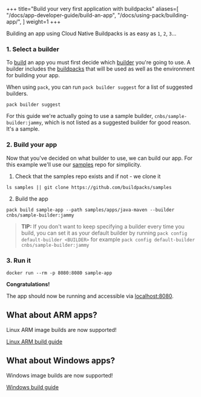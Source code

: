
+++
title="Build your very first application with buildpacks"
aliases=[
  "/docs/app-developer-guide/build-an-app",
  "/docs/using-pack/building-app/",
]
weight=1
+++

Building an app using Cloud Native Buildpacks is as easy as `1`, `2`, `3`...

<!--more-->

### 1. Select a builder

To [build][build] an app you must first decide which [builder][builder] you're going to use. A builder
includes the [buildpacks][buildpack] that will be used as well as the environment for building your
app.

When using `pack`, you can run `pack builder suggest` for a list of suggested builders.

```
pack builder suggest
```
<!--+- "{{execute}}"+-->

For this guide we're actually going to use a sample builder, `cnbs/sample-builder:jammy`, which is not listed
as a suggested builder for good reason. It's a sample.

### 2. Build your app

Now that you've decided on what builder to use, we can build our app. For this example we'll use our [samples][samples]
repo for simplicity.

1. Check that the samples repo exists and if not - we clone it
```
ls samples || git clone https://github.com/buildpacks/samples
```
<!--+- "{{execute}}"+-->

2. Build the app
```
pack build sample-app --path samples/apps/java-maven --builder cnbs/sample-builder:jammy
```
<!--+- "{{execute}}"+-->

> **TIP:** If you don't want to keep specifying a builder every time you build, you can set it as your default
> builder by running `pack config default-builder <BUILDER>` for example `pack config default-builder cnbs/sample-builder:jammy`
<!--+- "{{execute}}"+-->

### 3. Run it

```
docker run --rm -p 8080:8080 sample-app
```
<!--+- "{{execute}}"+-->

**Congratulations!**

<!--+- if false+-->
The app should now be running and accessible via [localhost:8080](http://localhost:8080).
<!--+end+-->

## What about ARM apps?

Linux ARM image builds are now supported!

<!--+- if false+-->
<a href="/docs/for-app-developers/how-to/special-cases/build-for-arm" class="button bg-blue">Linux ARM build guide</a>
<!--+end+-->

<!--+ `
Check out the [Linux ARM build guide](https://buildpacks.io//docs/for-app-developers/how-to/special-cases/build-for-arm).
` +-->
## What about Windows apps?

Windows image builds are now supported!

<!--+- if false+-->
<a href="/docs/for-app-developers/how-to/special-cases/build-for-windows" class="button bg-blue">Windows build guide</a>
<!--+end+-->
<!--+ `
Check out the [Windows build guide](https://buildpacks.io/docs/for-app-developers/how-to/special-cases/build-for-windows/).
` +-->

[build]: /docs/for-app-developers/concepts/build
[builder]: /docs/for-platform-operators/concepts/builder
[buildpack]: /docs/for-platform-operators/concepts/buildpack
[samples]: https://github.com/buildpacks/samples
